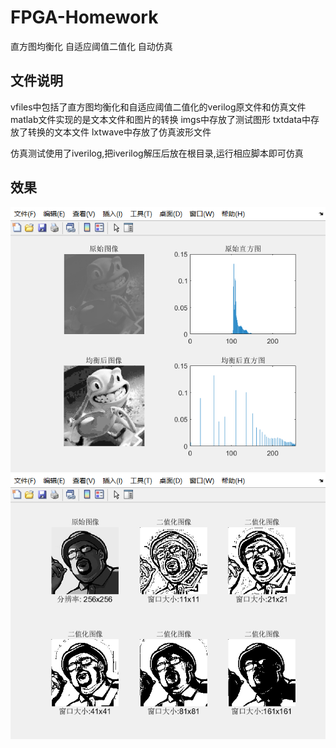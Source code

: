 # FPGA-Homework
直方图均衡化 自适应阈值二值化 自动仿真

## 文件说明
vfiles中包括了直方图均衡化和自适应阈值二值化的verilog原文件和仿真文件
matlab文件实现的是文本文件和图片的转换
imgs中存放了测试图形
txtdata中存放了转换的文本文件
lxtwave中存放了仿真波形文件

仿真测试使用了iverilog,把iverilog解压后放在根目录,运行相应脚本即可仿真

## 效果
![](./1.png "直方图均衡化")	
![](./2.png "自适应阈值二值化")	

